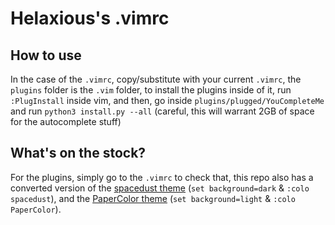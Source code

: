 # Helaxious's .vimrc

## How to use

In the case of the `.vimrc`, copy/substitute with your current `.vimrc`, the `plugins` folder is  the `.vim` folder, to install the plugins inside of it, run `:PlugInstall` inside vim, and then, go inside  `plugins/plugged/YouCompleteMe` and run `python3 install.py --all` (careful, this will warrant 2GB of space for the autocomplete stuff)

## What's on the stock?

For the plugins, simply go to the `.vimrc` to check that, this repo also has a converted version of the [spacedust theme](https://github.com/hallski/spacedust-theme) (`set background=dark` & `:colo spacedust`), and the [PaperColor theme](https://github.com/NLKNguyen/papercolor-theme) (`set background=light` & `:colo PaperColor`).

